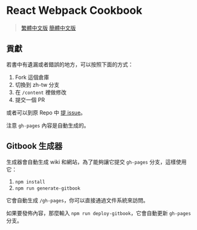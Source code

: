 # React Webpack Cookbook

> [繁體中文版](https://zmax.github.io/react-webpack-cookbook/)
> [簡體中文版](https://fakefish.github.io/react-webpack-cookbook/)

## 貢獻

若書中有遺漏或者錯誤的地方，可以按照下面的方式：

1. Fork 這個倉庫
2. 切換到 zh-tw 分支
3. 在 `/content` 裡做修改
4. 提交一個 PR

或者可以到原 Repo 中 [提 issue](https://github.com/christianalfoni/react-webpack-cookbook/issues/new)。

注意 `gh-pages` 內容是自動生成的。

## Gitbook 生成器

生成器會自動生成 wiki 和網站，為了能夠讓它提交 `gh-pages` 分支，這樣使用它：

1. `npm install`
2. `npm run generate-gitbook`

它會自動生成 `/gh-pages`，你可以直接通過文件系統來訪問。

如果要發佈內容，那麼輸入 `npm run deploy-gitbook`，它會自動更新 `gh-pages` 分支。
